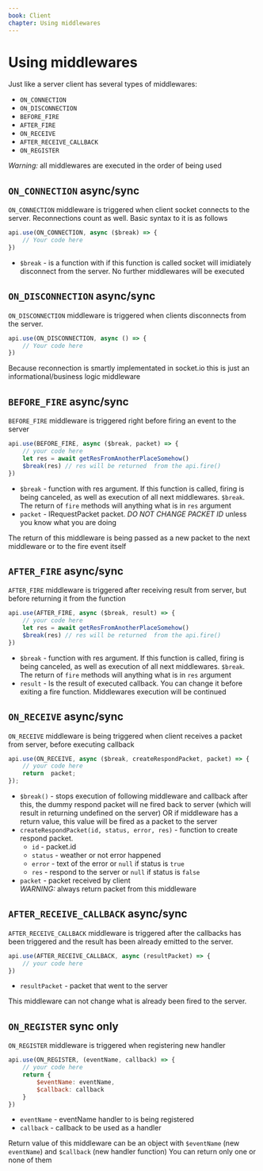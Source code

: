 ```yaml
---
book: Client
chapter: Using middlewares
---
```

# Using middlewares

Just like a server client has several types of middlewares:
* `ON_CONNECTION`
* `ON_DISCONNECTION`
* `BEFORE_FIRE`
* `AFTER_FIRE`
* `ON_RECEIVE`
* `AFTER_RECEIVE_CALLBACK`
* `ON_REGISTER`

*Warning:* all middlewares are executed in the order of being used

## `ON_CONNECTION` async/sync
`ON_CONNECTION` middleware is triggered when client socket connects to the server. Reconnections count as well.
Basic syntax to it is as follows
```js
api.use(ON_CONNECTION, async ($break) => {
	// Your code here
})
```
* `$break` - is a function with if this function is called socket will imidiately disconnect from the server. No further middlewares will be executed

## `ON_DISCONNECTION` async/sync
`ON_DISCONNECTION` middleware is triggered when clients disconnects from the server. 
```js
api.use(ON_DISCONNECTION, async () => {
	// Your code here
})
```
Because reconnection is smartly implementated in socket.io this is just an informational/business logic middleware 

## `BEFORE_FIRE` async/sync
`BEFORE_FIRE` middleware is triggered right before firing an event to the server
```js
api.use(BEFORE_FIRE, async ($break, packet) => {
	// your code here
	let res = await getResFromAnotherPlaceSomehow()
	$break(res) // res will be returned  from the api.fire()
})
```
* `$break` - function with res argument. If this function is called, firing is being canceled, as well as execution of all next middlewares.
`$break`. The return of `fire` methods will anything what is in `res` argument
* `packet` - IRequestPacket packet. *DO NOT CHANGE PACKET ID* unless you know what you are doing

The return of this middleware is being passed as a new packet to the next middleware or to the fire event itself

## `AFTER_FIRE` async/sync
`AFTER_FIRE` middleware is triggered after receiving result from server, but before returning it from the function
```js
api.use(AFTER_FIRE, async ($break, result) => {
	// your code here
	let res = await getResFromAnotherPlaceSomehow()
	$break(res) // res will be returned  from the api.fire()
})
```
* `$break` - function with res argument. If this function is called, firing is being canceled, as well as execution of all next middlewares.
`$break`. The return of `fire` methods will anything what is in `res` argument
* `result` - Is the result of executed callback. You can change it before exiting a fire function. Middlewares execution will be continued

## `ON_RECEIVE` async/sync
`ON_RECEIVE` middleware is being triggered when client receives a packet from server, before executing callback
```js
api.use(ON_RECEIVE, async ($break, createRespondPacket, packet) => {
	// your code here
	return  packet;
});
```
* `$break()` - stops execution of following middleware and callback after this, the dummy respond packet will ne fired back to server (which will result in returning undefined on the server) OR if middleware has a return value, this value will be fired as a packet to the server
* `createRespondPacket(id, status, error, res)` - function to create respond packet.
	* `id` - packet.id
	* `status` - weather or not error happened
	* `error` - text of the error or `null` if status is `true`
	* `res` - respond to the server or `null` if status is `false`
* `packet` - packet received by client   
*WARNING:* always return packet from this middleware

## `AFTER_RECEIVE_CALLBACK` async/sync
`AFTER_RECEIVE_CALLBACK` middleware is triggered after the callbacks has been triggered and the result has been already emitted to the server.
```js
api.use(AFTER_RECEIVE_CALLBACK, async (resultPacket) => {
	// your code here
})
```
* `resultPacket` - packet that went to the server

This middleware can not change what is already been fired to the server.
## `ON_REGISTER` sync only
`ON_REGISTER` middleware is triggered when registering new handler
```js
api.use(ON_REGISTER, (eventName, callback) => {
	// your code here
	return {
		$eventName: eventName,
		$callback: callback
	}
})
```
* `eventName` - eventName handler to is being registered
* `callback` - callback to be used as a handler

Return value of this middleware can be an object with `$eventName` (new `eventName`) and `$callback` (new handler function) You can return only one or none of them
